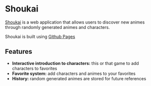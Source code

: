 # Shoukai

[Shoukai](https://tiffany-zhu5303.github.io/Shoukai) is a web application that allows users to discover new animes through randomly generated animes and characters.

Shoukai is built using [Github Pages](https://pages.github.com/)

## Features

- **Interactive introduction to characters:** this or that game to add characters to favorites
- **Favorite system:** add characters and animes to your favorites
- **History:** random generated animes are stored for future references
